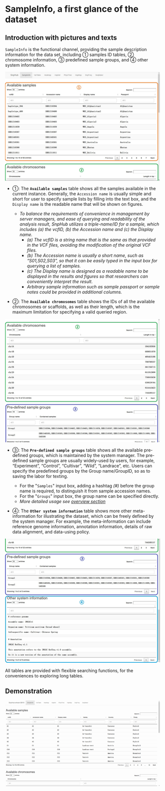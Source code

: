 # SampleInfo, a first glance of the dataset

## Introduction with pictures and texts

`SampleInfo` is the functional channel, providing the sample description information for the data set, including ① samples ID tables, ② chromosome information, ③ predefined sample groups, and ④ other system information.

![SampleInfo channel](img/SampleInfo-1.jpg)

- ①: The **`Available samples`** table shows all the samples available in the current instance. Generally, the `Accession name` is usually simple and short for user to specify sample lists by filling into the text box, and the `Display name` is the readable name that will be shown on figures.
	- *To balance the requirements of convenience in management by server managers, and ease of querying and readability of the analysis result, SnpHub utilizes a triple-name/ID for a sample, which includes (a) the vcfID, (b) the Accession name and (c) the Display name.*
		- *(a) The vcfID is a string name that is the same as that provided in the VCF files, avoiding the modification of the original VCF files.*
		- *(b) The Accession name is usually a short name, such as “S01,S02,S03”, so that it can be easily typed in the input box for querying a list of samples.*
		- *(c) The Display name is designed as a readable name to be displayed in the results and figures so that researchers can conveniently interpret the result.*
		- *Arbitrary sample information such as sample passport or sample notes could be provided in additional columns.* 

- ②: The **`Available chromosomes`**  table shows the IDs of all the available chromosomes or scaffolds, as well as their length, which is the maximum limitation for specifying a valid queried region.

![SampleInfo channel](img/SampleInfo-2.jpg)

- ③: The **`Pre-defined sample groups`** table shows all the available pre-defined groups, which is maintained by the system manager. The pre-defined sample groups are usually widely-used by users, for example, “Experiment”, “Control”, “Cultivar”, “Wild”, “Landrace”, etc. Users can specify the predefined groups by the Group name/GroupID, so as to saving the labor for texting.
	- For the "`Samples`" input box, adding a hashtag *(#)* before the group name is required, to distinguish it from sample accession names.
	- For the "`Groups`" input box, the group name can be specified directly. 
	- *More detailed usage see [overview section](channels)*

- ④: The **`Other system information`** table shows more other meta-information for illustrating the dataset, which can be freely defined by the system manager. For example, the meta-information can include reference genome information, annotation information, details of raw data alignment, and data-using policy.

![SampleInfo channel](img/SampleInfo-3.jpg)

All tables are provided with flexible searching functions, for the conveniences to exploring long tables.

## Demonstration

![Demonstration of SampleInfo](img/SampleInfo-0.gif)
